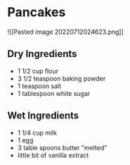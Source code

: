 # Pancakes

![[Pasted image 20220712024623.png]]


## Dry Ingredients
- 1 1/2 cup flour
- 3 1/2 teaspoon baking powder
- 1 teaspoon salt
- 1 tablespoon white sugar

## Wet Ingredients
- 1 1/4 cup milk
- 1 egg
- 3 table spoons butter "melted"
- little bit of vanilla extract

